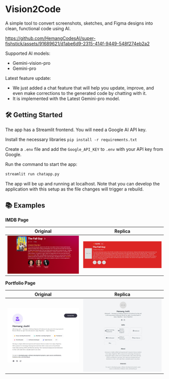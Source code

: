 # Vision2Code

A simple tool to convert screenshots, sketches, and Figma designs into clean, functional code using AI. 



https://github.com/HemangCodesAI/super-fishstick/assets/91689621/d1abe6d9-2315-414f-9449-548f274eb2a2


Supported AI models:

- Gemini-vision-pro
- Gemini-pro

Latest feature update:

- We just added a chat feature that will help you update, improve, and even make corrections to the generated code by chatting with it.
- It is implemented with the Latest Gemini-pro model.

## 🛠 Getting Started

The app has a Streamlit frontend. You will need a Google AI API key.

Install the necessary libraries `pip install -r requirements.txt`

Create a `.env` file and add the `Google_API_KEY` to `.env` with your API key from Google.

Run the command to start the app:
```bash
streamlit run chatapp.py
```


The app will be up and running at localhost. Note that you can develop the application with this setup as the file changes will trigger a rebuild.

## 📚 Examples

**IMDB Page**

| Original                                                                                                                                                        | Replica                                                                                                                                                         |
| --------------------------------------------------------------------------------------------------------------------------------------------------------------- | --------------------------------------------------------------------------------------------------------------------------------------------------------------- |
| <img width="1238" alt="Screenshot 2023-11-20 at 12 54 03 PM" src="https://github.com/HemangCodesAI/super-fishstick/blob/main/examples/image.png"> | <img width="1414" alt="Screenshot 2023-11-20 at 12 59 56 PM" src="https://github.com/HemangCodesAI/super-fishstick/blob/main/examples/imdbexample.jpg"> |

**Portfolio Page**

| Original                                                                                                                                                        | Replica                                                                                                                                                         |
| --------------------------------------------------------------------------------------------------------------------------------------------------------------- | --------------------------------------------------------------------------------------------------------------------------------------------------------------- |
| <img width="1238" alt="Screenshot 2023-11-20 at 12 54 03 PM" src="https://github.com/HemangCodesAI/super-fishstick/blob/main/examples/sample.jpg"> | <img width="1414" alt="Screenshot 2023-11-20 at 12 59 56 PM" src="https://github.com/HemangCodesAI/super-fishstick/blob/main/examples/sample%20example.jpg"> |

